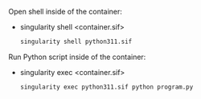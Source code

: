 Open shell inside of the container:

- singularity shell <container.sif>
  ```bash
  singularity shell python311.sif
  ```

Run Python script inside of the container:

- singularity exec <container.sif> <command>
  ```bash
  singularity exec python311.sif python program.py
  ```

